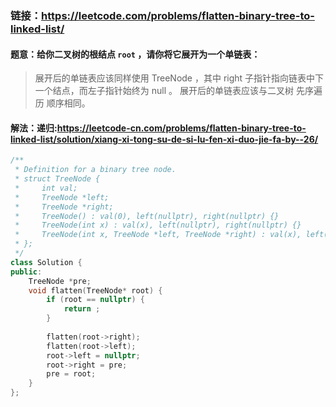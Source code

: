 ### 链接：https://leetcode.com/problems/flatten-binary-tree-to-linked-list/

#### 题意：给你二叉树的根结点 `root` ，请你将它展开为一个单链表：

> 展开后的单链表应该同样使用 TreeNode ，其中 right 子指针指向链表中下一个结点，而左子指针始终为 null 。
> 展开后的单链表应该与二叉树 先序遍历 顺序相同。

#### 解法：递归:https://leetcode-cn.com/problems/flatten-binary-tree-to-linked-list/solution/xiang-xi-tong-su-de-si-lu-fen-xi-duo-jie-fa-by--26/

```c++
/**
 * Definition for a binary tree node.
 * struct TreeNode {
 *     int val;
 *     TreeNode *left;
 *     TreeNode *right;
 *     TreeNode() : val(0), left(nullptr), right(nullptr) {}
 *     TreeNode(int x) : val(x), left(nullptr), right(nullptr) {}
 *     TreeNode(int x, TreeNode *left, TreeNode *right) : val(x), left(left), right(right) {}
 * };
 */
class Solution {
public:
    TreeNode *pre;
    void flatten(TreeNode* root) {
        if (root == nullptr) {
            return ;
        }
        
        flatten(root->right);
        flatten(root->left);
        root->left = nullptr;
        root->right = pre;
        pre = root;
    }
};
```

